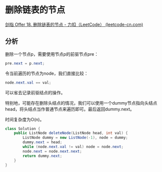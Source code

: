 # 删除链表的节点

[剑指 Offer 18. 删除链表的节点 - 力扣（LeetCode） (leetcode-cn.com)](https://leetcode-cn.com/problems/shan-chu-lian-biao-de-jie-dian-lcof/)

## 分析

删除一个节点p，需要使用节点p的前驱节点pre：

```java
pre.next = p.next;
```

令当前遍历的节点为node，我们直接比较：

```java
node.next.val == val;
```

可以省去记录前驱结点的操作。

特别地，可能存在删除头结点的情况，我们可以使用一个dummy节点指向头结点head，将头结点当作普通节点来遍历即可。最后返回dummy.next。

时间复杂度为O(n)。

```java
class Solution {
    public ListNode deleteNode(ListNode head, int val) {
        ListNode dummy = new ListNode(-1), node = dummy;
        dummy.next = head;
        while (node.next.val != val) node = node.next;
        node.next = node.next.next;
        return dummy.next;
    }
}
```

